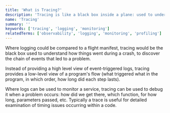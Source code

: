 ```yaml
---
title: 'What is Tracing?'
description: 'Tracing is like a black box inside a plane: used to understand how things went during a crash.'
name: 'Tracing'
summary: ''
keywords: ['tracing', 'logging', 'monitoring']
relatedTerms: ['observability', 'logging', 'monitoring', 'profiling']
---
```


Where logging could be compared to a flight manifest, tracing would be the black box used to understand how things went during a crash, to discover the chain of events that led to a problem.

Instead of providing a high level view of event-triggered logs, tracing provides a low-level view of a program's flow (what triggered what in the program, in which order, how long did each step lasts).

Where logs can be used to monitor a service, tracing can be used to debug it when a problem occurs: how did we get there, which function, for how long, parameters passed, etc. Typically a trace is useful for detailed examination of timing issues occurring within a code.
